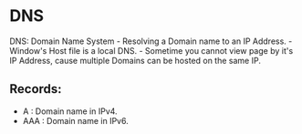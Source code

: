 # DNS

DNS: Domain Name System
		- Resolving a Domain name to an IP Address.
		- Window's Host file is a local DNS.
		- Sometime you cannot view page by it's IP Address, cause multiple Domains can be hosted on the same IP.

## Records:
	
- A : Domain name in IPv4.
- AAA : Domain name in IPv6.